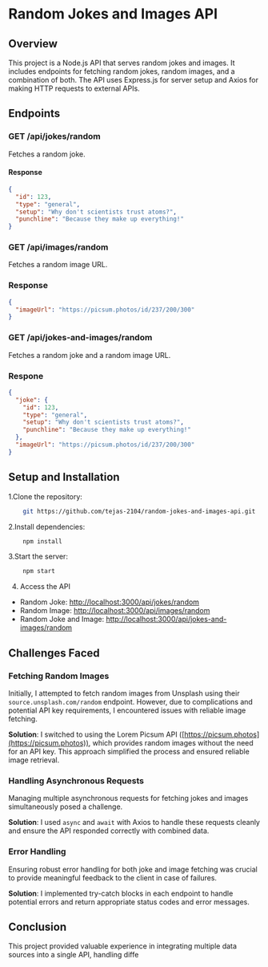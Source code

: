 # Random Jokes and Images API

## Overview

This project is a Node.js API that serves random jokes and images. It includes endpoints for fetching random jokes, random images, and a combination of both. The API uses Express.js for server setup and Axios for making HTTP requests to external APIs.

## Endpoints

### GET /api/jokes/random

Fetches a random joke.

#### Response

```json
{
  "id": 123,
  "type": "general",
  "setup": "Why don't scientists trust atoms?",
  "punchline": "Because they make up everything!"
}
```

### GET /api/images/random

Fetches a random image URL.

### Response

```json
{
  "imageUrl": "https://picsum.photos/id/237/200/300"
}
```

### GET /api/jokes-and-images/random

Fetches a random joke and a random image URL.

### Respone

```json
{
  "joke": {
    "id": 123,
    "type": "general",
    "setup": "Why don't scientists trust atoms?",
    "punchline": "Because they make up everything!"
  },
  "imageUrl": "https://picsum.photos/id/237/200/300"
}
```

## Setup and Installation

1.Clone the repository:

```bash
    git https://github.com/tejas-2104/random-jokes-and-images-api.git
```

2.Install dependencies:

```bash
    npm install
```

3.Start the server:

```bash
    npm start
```

4. Access the API

- Random Joke: [http://localhost:3000/api/jokes/random](http://localhost:3000/api/jokes/random)
- Random Image: [http://localhost:3000/api/images/random](http://localhost:3000/api/images/random)
- Random Joke and Image: [http://localhost:3000/api/jokes-and-images/random](http://localhost:3000/api/jokes-and-images/random)

## Challenges Faced

### Fetching Random Images

Initially, I attempted to fetch random images from Unsplash using their `source.unsplash.com/random` endpoint. However, due to complications and potential API key requirements, I encountered issues with reliable image fetching.

**Solution**: I switched to using the Lorem Picsum API ([https://picsum.photos](https://picsum.photos)), which provides random images without the need for an API key. This approach simplified the process and ensured reliable image retrieval.

### Handling Asynchronous Requests

Managing multiple asynchronous requests for fetching jokes and images simultaneously posed a challenge.

**Solution**: I used `async` and `await` with Axios to handle these requests cleanly and ensure the API responded correctly with combined data.

### Error Handling

Ensuring robust error handling for both joke and image fetching was crucial to provide meaningful feedback to the client in case of failures.

**Solution**: I implemented try-catch blocks in each endpoint to handle potential errors and return appropriate status codes and error messages.

## Conclusion

This project provided valuable experience in integrating multiple data sources into a single API, handling diffe

